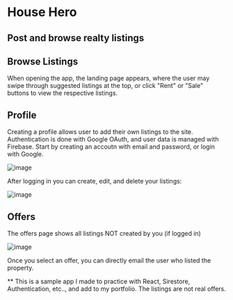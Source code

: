 # House Hero
## Post and browse realty listings

## Browse Listings
When opening the app, the landing page appears, where the user may swipe through suggested listings at the top, or click "Rent" or "Sale" buttons to view the respective listings.

## Profile
Creating a profile allows user to add their own listings to the site. Authentication is done with Google OAuth, and user data is managed with Firebase.
Start by creating an accoutn with email and password, or login with Google.

![image](https://user-images.githubusercontent.com/91920147/219970867-6c01c8bf-be7c-4886-aa0c-dcb340cd8dce.png)

After logging in you can create, edit, and delete your listings:

![image](https://user-images.githubusercontent.com/91920147/219970960-0a8361e5-439d-4886-aa58-0661dac18499.png)

## Offers
The offers page shows all listings NOT created by you (if logged in)

![image](https://user-images.githubusercontent.com/91920147/219971011-8d417f4e-7f1c-4f24-bc23-196dcdd7920a.png)

Once you select an offer, you can directly email the user who listed the property.

** This is a sample app I made to practice with React, Sirestore, Authentication, etc.., and add to my portfolio. The listings are not real offers.
